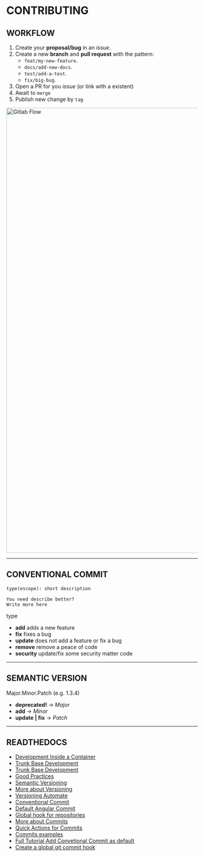 # CONTRIBUTING

## WORKFLOW

1. Create your **proposal/bug** in an _issue_.
2. Create a new **branch** and **pull request** with the pattern:
   - `feat/my-new-feature`.
   - `docs/add-new-docs`.
   - `test/add-a-test`.
   - `fix/big-bug`.
3. Open a PR for you _issue_ (or link with a existent)
4. Await to `merge`
5. Publish new change by `tag`

<img width="1172" alt="Gitlab Flow" src="https://user-images.githubusercontent.com/50037567/165442258-072abfe6-2295-40d6-a573-92f851878c4c.png">

---

## CONVENTIONAL COMMIT

```
type(escope): short description

You need describe better?
Write more here
```

type

- **add** adds a new feature
- **fix** fixes a bug
- **update** does not add a feature or fix a bug
- **remove** remove a peace of code
- **security** update/fix some security matter code

---

## SEMANTIC VERSION

Major.Minor.Patch (e.g. 1.3.4)

- **deprecated!** -> _Major_
- **add** -> _Minor_
- **update | fix** -> _Patch_

---

## READTHEDOCS

- [Development Inside a Container](https://code.visualstudio.com/docs/remote/containers#_getting-started)
- [Trunk Base Development](https://trunkbaseddevelopment.com)
- [Trunk Base Development](https://trunkbaseddevelopment.com)
- [Good Practices](https://bestpractices.coreinfrastructure.org/pt-BR)
- [Semantic Versioning](https://semver.org/lang/pt-BR/)
- [More about Versioning](http://www.modelcvs.org/versioning/)
- [Versioning Automate](https://bhuwanupadhyay.github.io/2020/04/applying-semantic-versioning-with-git-repository/)
- [Conventional Commit](https://www.conventionalcommits.org/en/v1.0.0-beta.2/#why-use-conventional-commits)
- [Default Angular Commit](https://github.com/angular/angular/blob/22b96b9/CONTRIBUTING.md#-commit-message-guidelines)
- [Global hook for repositories](https://docs.gitlab.com/ce/administration/server_hooks.html#set-a-global-server-hook-for-all-repositories)
- [More about Commits](https://chris.beams.io/posts/git-commit/)
- [Quick Actions for Commits](https://docs.gitlab.com/ee/user/project/quick_actions.html)
- [Commits examples](https://docs.google.com/document/d/1QrDFcIiPjSLDn3EL15IJygNPiHORgU1_OOAqWjiDU5Y/edit#)
- [Full Tutorial Add Convetional Commit as default](https://prahladyeri.com/blog/2019/06/how-to-enforce-conventional-commit-messages-using-git-hooks.html)
- [Create a global git commit hook](https://coderwall.com/p/jp7d5q/create-a-global-git-commit-hook)
